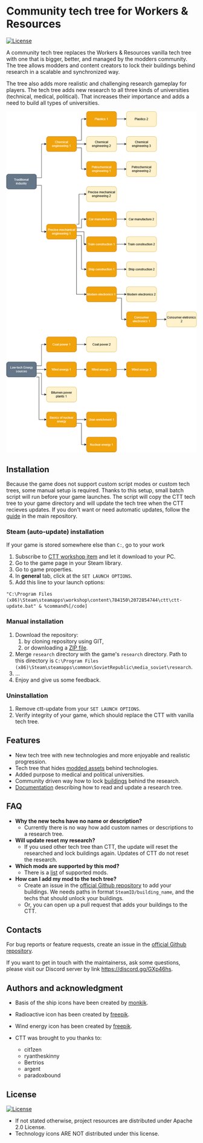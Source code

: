# Community tech tree for Workers & Resources

[![License](https://img.shields.io/badge/License-Apache%202.0-blue.svg)](https://opensource.org/licenses/Apache-2.0)

A community tech tree replaces the Workers & Resources vanilla tech tree
with one that is bigger, better, and managed by the modders community.
The tree allows modders and content creators to lock their buildings
behind research in a scalable and synchronized way.

The tree also adds more realistic and challenging research gameplay for
players. The tech tree adds new research to all three kinds of universities
(technical, medical, political). That increases their importance and adds a
need to build all types of universities.

![Community tech tree flowchart][1]

## Installation

Because the game does not support custom script modes or custom tech trees,
some manual setup is required. Thanks to this setup, small batch script will run
before your game launches. The script will copy the CTT tech tree to your game
directory and will update the tech tree when the CTT recieves updates.
If you don't want or need automatic updates, follow the [guide][2] in the main
repository.

### Steam (auto-update) installation

If your game is stored somewhere else than `C:`, go to your work

1. Subscribe to [CTT workshop item][8] and let it download to your PC.
2. Go to the game page in your Steam library.
3. Go to game properties.
4. In **general** tab, click at the `SET LAUNCH OPTIONS`.
5. Add this line to your launch options:
```
"C:\Program Files (x86)\Steam\steamapps\workshop\content\784150\2072854744\ctt\ctt-update.bat" & %command%[/code]
```

### Manual installation

1. Download the repository:
   1. by cloning repository using GIT,
   2. or downloading a [ZIP file][3].
2. Merge `research` directory with the game's `research` directory.
   Path to this directory is
   `C:\Program Files (x86)\Steam\steamapps\common\SovietRepublic\media_soviet\research`.
3. ...
4. Enjoy and give us some feedback.

### Uninstallation

1. Remove ctt-update from your `SET LAUNCH OPTIONS`.
2. Verify integrity of your game, which should replace the CTT with vanilla tech tree.

## Features

* New tech tree with new technologies and more enjoyable and
  realistic progression.
* Tech tree that hides [modded assets][7] behind technologies.
* Added purpose to medical and political universities.
* Community driven way how to lock [buildings][7] behind the research.
* [Documentation][4] describing how to read and update a research tree.

## FAQ

* **Why the new techs have no name or description?**
   * Currently there is no way how add custom names or descriptions to
     a research tree.
* **Will update reset my research?**
   * If you used other tech tree than CTT, the update will reset the researched
     and lock buildings again. Updates of CTT do not reset the research.
* **Which mods are supported by this mod?**
   * There is a [list][7] of supported mods.
* **How can I add my mod to the tech tree?**
   * Create an issue in the [official Github repository][2] to add your buildings.
     We needs paths in format `SteamID/building_name`, and the techs that should
     unlock your buildings.
   * Or, you can open up a pull request that adds your buildings to the CTT.

## Contacts

For bug reports or feature requests, create an issue in the
[official Github repository][2].

If you want to get in touch with the maintainerss, ask some questions,
please visit our Discord server by link https://discord.gg/GXp46hs.

## Authors and acknowledgment

* Basis of the ship icons have been created by [monkik][5].
* Radioactive icon has been created by [freepik][6].
* Wind energy icon has been created by [freepik][6].

* CTT was brought to you thanks to:
   * cit1zen
   * ryantheskinny
   * Bertrios
   * argent
   * paradoxbound

## License

[![License](https://img.shields.io/badge/License-Apache%202.0-blue.svg)](https://opensource.org/licenses/Apache-2.0)

* If not stated otherwise, project resources are distributed under Apache 2.0 License.
* Technology icons ARE NOT distributed under this license.

[1]: resources/techtree.png
[2]: https://github.com/cit1zen/workers-and-resources-community-tech-tree
[3]: https://github.com/cit1zen/workers-and-resources-community-tech-tree/archive/master.zip
[4]: docs/research.md
[5]: https://www.flaticon.com/authors/monkik
[6]: https://www.flaticon.com/authors/freepik
[7]: docs/supported_mods.md
[8]: https://steamcommunity.com/sharedfiles/filedetails/?id=2072854744

